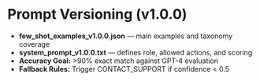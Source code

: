 # Prompt Versioning (v1.0.0)
- **few_shot_examples_v1.0.0.json** — main examples and taxonomy coverage
- **system_prompt_v1.0.0.txt** — defines role, allowed actions, and scoring
- **Accuracy Goal:** >90% exact match against GPT-4 evaluation
- **Fallback Rules:** Trigger CONTACT_SUPPORT if confidence < 0.5
